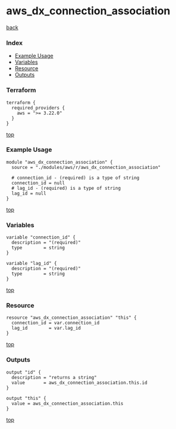 # aws_dx_connection_association
[back](../aws.md)
### Index
- [Example Usage](#example-usage)
- [Variables](#variables)
- [Resource](#resource)
- [Outputs](#outputs)
### Terraform
```hcl
terraform {
  required_providers {
    aws = ">= 3.22.0"
  }
}
```
[top](#index)
### Example Usage
```hcl
module "aws_dx_connection_association" {
  source = "./modules/aws/r/aws_dx_connection_association"

  # connection_id - (required) is a type of string
  connection_id = null
  # lag_id - (required) is a type of string
  lag_id = null
}
```
[top](#index)
### Variables
```hcl
variable "connection_id" {
  description = "(required)"
  type        = string
}

variable "lag_id" {
  description = "(required)"
  type        = string
}
```
[top](#index)

### Resource
```hcl
resource "aws_dx_connection_association" "this" {
  connection_id = var.connection_id
  lag_id        = var.lag_id
}
```
[top](#index)
### Outputs
```hcl
output "id" {
  description = "returns a string"
  value       = aws_dx_connection_association.this.id
}

output "this" {
  value = aws_dx_connection_association.this
}
```
[top](#index)

